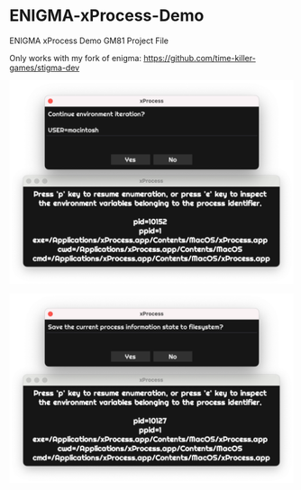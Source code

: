 # ENIGMA-xProcess-Demo
ENIGMA xProcess Demo GM81 Project File

Only works with my fork of enigma: https://github.com/time-killer-games/stigma-dev

![screenshot1](https://github.com/time-killer-games/ENIGMA-xProcess-Demo/raw/main/screenshot1.png "Screenshot1")

![screenshot2](https://github.com/time-killer-games/ENIGMA-xProcess-Demo/raw/main/screenshot2.png "Screenshot2")

